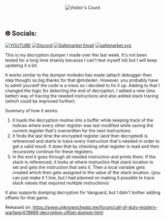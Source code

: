 <br/><br/>
<div align="center"> 
  <img src="https://profile-counter.glitch.me/Zhodisov/count.svg" alt="Visitor's Count" />
</div>
<br/><br/>

## 🌐 Socials:
[![YOUTUBE](https://img.shields.io/badge/Youtube-fc0000?style=for-the-badge&logo=YOUTUBE&logoColor=white)](https://www.youtube.com/@Jodis974)
[![Discord](https://img.shields.io/badge/Discord-6a85b9?style=for-the-badge&logo=discord&logoColor=white)](https://safemarket.xyz/discord)
[![Safemarket Email](https://img.shields.io/badge/safemarket_email-333333?style=for-the-badge&logo=gmail&logoColor=red)](mailto:support-checkout@safemarket.xyz)
[![safemarket.xyz](https://img.shields.io/badge/safemarket.xyz-0077B5?style=for-the-badge&logo=internet&logoColor=white)](https://safemarket.xyz/)

This is my decryption dumper I made over the last week. It's not been tested for a long time (mainly because I can't test myself lol) but I will keep updating it a bit.

It works similar to the dumper moleskn has made (attach debugger then step though) so big thanks for that @moleskn. However, you probably have to admit yourself the code is a mess so i decided to fix it up.
Adding to that I changed the logic for detecting the end of decryption, I added a new (imo better) way of tracing the needed instructions and also added stack tracing (which could be improved further).

Summary of how it works:
  1. It loads the decryption routine into a buffer while keeping track of the indices where every other register was last modified while saving the current register that's overwritten for the next instructions.
  2. It finds the last time the encrypted register (and then decrypted) is referenced and starts to trace every instruction that's needed in order to get a valid result. It does that by checking what register is read and then recursively continue for these registers.
  3. In the end it goes through all needed instruction and prints them. If the stack is referenced, it looks at where instruction that stack location is set and gets the instruction that sets it. Then a local variable gets created which then gets assigned to the value of the stack location. (you can just make it 1 line, but I had planned on making it possible to trace stack values that required multiple instructions)

It also supports dumping decryption for Vanguard, but I didn't bother adding offsets for that game.

Released on: https://www.unknowncheats.me/forum/call-of-duty-modern-warfare/478869-decryption-offset-dumper.html
